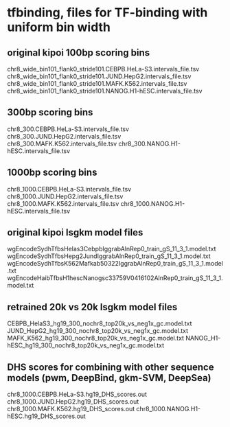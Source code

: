 # tfbinding, files for TF-binding with uniform bin width

## original kipoi 100bp scoring bins

chr8_wide_bin101_flank0_stride101.CEBPB.HeLa-S3.intervals_file.tsv
chr8_wide_bin101_flank0_stride101.JUND.HepG2.intervals_file.tsv
chr8_wide_bin101_flank0_stride101.MAFK.K562.intervals_file.tsv
chr8_wide_bin101_flank0_stride101.NANOG.H1-hESC.intervals_file.tsv

## 300bp scoring bins

chr8_300.CEBPB.HeLa-S3.intervals_file.tsv
chr8_300.JUND.HepG2.intervals_file.tsv
chr8_300.MAFK.K562.intervals_file.tsv
chr8_300.NANOG.H1-hESC.intervals_file.tsv

## 1000bp scoring bins

chr8_1000.CEBPB.HeLa-S3.intervals_file.tsv
chr8_1000.JUND.HepG2.intervals_file.tsv
chr8_1000.MAFK.K562.intervals_file.tsv
chr8_1000.NANOG.H1-hESC.intervals_file.tsv

## original kipoi lsgkm model files

wgEncodeSydhTfbsHelas3CebpbIggrabAlnRep0_train_gS_11_3_1.model.txt
wgEncodeSydhTfbsHepg2JundIggrabAlnRep0_train_gS_11_3_1.model.txt
wgEncodeSydhTfbsK562Mafkab50322IggrabAlnRep0_train_gS_11_3_1.model.txt
wgEncodeHaibTfbsH1hescNanogsc33759V0416102AlnRep0_train_gS_11_3_1.model.txt

## retrained 20k vs 20k lsgkm model files

CEBPB_HelaS3_hg19_300_nochr8_top20k_vs_neg1x_gc.model.txt
JUND_HepG2_hg19_300_nochr8_top20k_vs_neg1x_gc.model.txt
MAFK_K562_hg19_300_nochr8_top20k_vs_neg1x_gc.model.txt
NANOG_H1-hESC_hg19_300_nochr8_top20k_vs_neg1x_gc.model.txt

## DHS scores for combining with other sequence models (pwm, DeepBind, gkm-SVM, DeepSea)

chr8_1000.CEBPB.HeLa-S3.hg19_DHS_scores.out
chr8_1000.JUND.HepG2.hg19_DHS_scores.out
chr8_1000.MAFK.K562.hg19_DHS_scores.out
chr8_1000.NANOG.H1-hESC.hg19_DHS_scores.out


